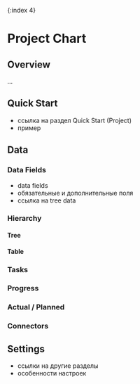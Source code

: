 {:index 4}
# Project Chart

## Overview

...

## Quick Start

* ссылка на раздел Quick Start (Project)
* пример

## Data

### Data Fields

* data fields
* обязательные и дополнительные поля
* ссылка на tree data

### Hierarchy

#### Tree

#### Table

### Tasks

### Progress

### Actual / Planned

### Connectors

## Settings

* ссылки на другие разделы
* особенности настроек